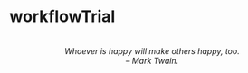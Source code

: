 # workflowTrial
<!-- QUOTE:START -->
<p align="center"><br><i>Whoever is happy will make others happy, too.</i><br><i>– Mark Twain.</i><br></p>
<!-- QUOTE:END -->

